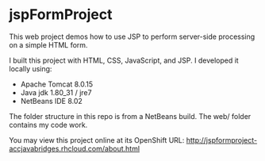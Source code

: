 # jspFormProject
This web project demos how to use JSP to perform server-side processing on a simple HTML form.

I built this project with HTML, CSS, JavaScript, and JSP. I developed it locally using: 
- Apache Tomcat 8.0.15
- Java jdk 1.80_31 / jre7
- NetBeans IDE 8.02 

The folder structure in this repo is from a NetBeans build. The web/ folder contains my code work. 

You may view this project online at its OpenShift URL: 
http://jspformproject-accjavabridges.rhcloud.com/about.html
